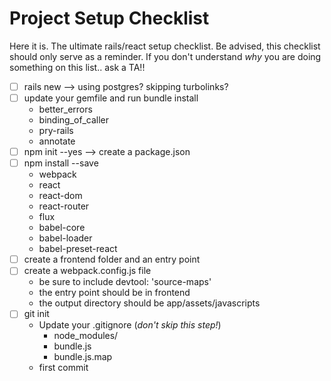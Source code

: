 # Project Setup Checklist
Here it is. The ultimate rails/react setup checklist. Be advised, this checklist should only serve as a reminder. If you don't understand _why_ you are doing something on this list.. ask a TA!!

* [ ] rails new --> using postgres? skipping turbolinks?
* [ ] update your gemfile and run bundle install
  * better_errors
  * binding_of_caller
  * pry-rails
  * annotate
* [ ] npm init --yes --> create a package.json
* [ ] npm install --save
  * webpack
  * react
  * react-dom
  * react-router
  * flux
  * babel-core
  * babel-loader
  * babel-preset-react
* [ ] create a frontend folder and an entry point
* [ ] create a webpack.config.js file
  * be sure to include devtool: 'source-maps'
  * the entry point should be in frontend
  * the output directory should be app/assets/javascripts
* [ ] git init
  * Update your .gitignore (_don't skip this step!_)
    * node_modules/
    * bundle.js
    * bundle.js.map
  * first commit
